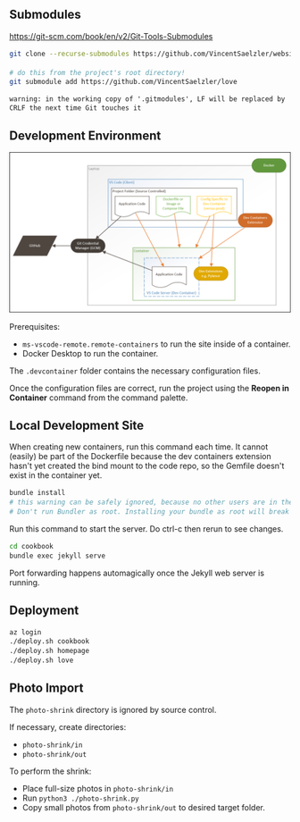 ## Submodules
https://git-scm.com/book/en/v2/Git-Tools-Submodules
```sh
git clone --recurse-submodules https://github.com/VincentSaelzler/websites

# do this from the project's root directory!
git submodule add https://github.com/VincentSaelzler/love

```

```
warning: in the working copy of '.gitmodules', LF will be replaced by CRLF the next time Git touches it
```


## Development Environment
![](/docs/dev-containers-arch.png)

Prerequisites:
- `ms-vscode-remote.remote-containers` to run the site inside of a container.
- Docker Desktop to run the container.

The `.devcontainer` folder contains the necessary configuration files.

Once the configuration files are correct, run the project using the **Reopen in Container** command from the command palette.

## Local Development Site

When creating new containers, run this command each time. It cannot (easily) be part of the Dockerfile because the dev containers extension hasn't yet created the bind mount to the code repo, so the Gemfile doesn't exist in the container yet.
```sh
bundle install
# this warning can be safely ignored, because no other users are in the container
# Don't run Bundler as root. Installing your bundle as root will break this application for all non-root users on this machine.
```

Run this command to start the server. Do ctrl-c then rerun to see changes.
```sh
cd cookbook
bundle exec jekyll serve
```

Port forwarding happens automagically once the Jekyll web server is running.

## Deployment
```sh
az login
./deploy.sh cookbook
./deploy.sh homepage
./deploy.sh love
```

## Photo Import
The `photo-shrink` directory is ignored by source control.

If necessary, create directories:
- `photo-shrink/in`
- `photo-shrink/out`

To perform the shrink:
- Place full-size photos in `photo-shrink/in`
- Run `python3 ./photo-shrink.py`
- Copy small photos from `photo-shrink/out` to desired target folder.
